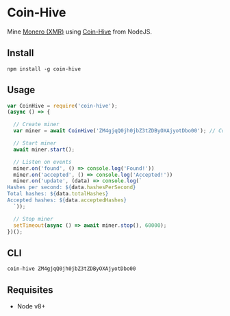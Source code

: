 # Coin-Hive

Mine [Monero (XMR)](https://getmonero.org/) using [Coin-Hive](https://coin-hive.com/) from NodeJS.

## Install

```
npm install -g coin-hive
```

## Usage

```js
var CoinHive = require('coin-hive');
(async () => {

  // Create miner
  var miner = await CoinHive('ZM4gjqQ0jh0jbZ3tZDByOXAjyotDbo00'); // Coin-Hive's Site Key

  // Start miner
  await miner.start();

  // Listen on events
  miner.on('found', () => console.log('Found!'))
  miner.on('accepted', () => console.log('Accepted!'))
  miner.on('update', (data) => console.log(`
Hashes per second: ${data.hashesPerSecond}
Total hashes: ${data.totalHashes}
Accepted hashes: ${data.acceptedHashes}
  `));

  // Stop miner
  setTimeout(async () => await miner.stop(), 60000);
})();
```

## CLI

```
coin-hive ZM4gjqQ0jh0jbZ3tZDByOXAjyotDbo00
```

## Requisites

+ Node v8+

